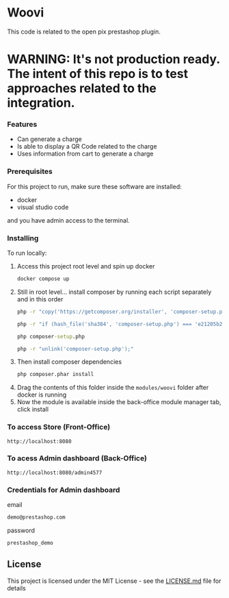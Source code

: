 # Woovi

This code is related to the open pix prestashop plugin. 

# WARNING: It's not production ready. The intent of this repo is to test approaches related to the integration. 

### Features
- Can generate a charge
- Is able to display a QR Code related to the charge
- Uses information from cart to generate a charge

### Prerequisites

For this project to run, make sure these software are installed:

- docker 
- visual studio code

and you have admin access to the terminal. 

### Installing

To run locally:
1. Access this project root level and spin up docker
   ```cmd
   docker compose up
   ```
2. Still in root level... install composer by running each script separately and in this order
   ```cmd
   php -r "copy('https://getcomposer.org/installer', 'composer-setup.php');"
   ```
   ```cmd
   php -r "if (hash_file('sha384', 'composer-setup.php') === 'e21205b207c3ff031906575712edab6f13eb0b361f2085f1f1237b7126d785e826a450292b6cfd1d64d92e6563bbde02') { echo 'Installer verified'; } else { echo 'Installer corrupt'; unlink('composer-setup.php'); } echo PHP_EOL;"
   ```
   ```cmd
   php composer-setup.php
   ```
   ```cmd
   php -r "unlink('composer-setup.php');"
   ``` 
3. Then install composer dependencies
   ```cmd
   php composer.phar install
   ```
 4. Drag the contents of this folder inside the `modules/woovi` folder after docker is running
 5. Now the module is available inside the back-office module manager tab, click install
    
### To access Store (Front-Office)
  ```http
  http://localhost:8080
  ```
### To acess Admin dashboard (Back-Office)
 ```http
 http://localhost:8080/admin4577
 ```
### Credentials for Admin dashboard

email
```cmd
demo@prestashop.com
```
password
```cmd
prestashop_demo
```

## License

This project is licensed under the MIT License - see the [LICENSE.md](LICENSE.md) file for details

